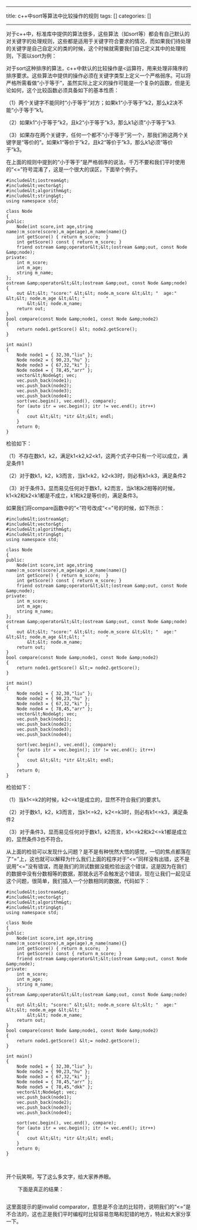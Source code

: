 
--- 
title:  c++中sort等算法中比较操作的规则 
tags: []
categories: [] 

---
对于c++中，标准库中提供的算法很多，这些算法（如sort等）都会有自己默认的对关键字的处理规则，这些都是适用于关键字符合要求的情况，而如果我们待处理的关键字是自己自定义的类的时候，这个时候就需要我们自己定义其中的处理规则，下面以sort为例：

对于sort这种排序的算法，c++中默认的比较操作是&lt;运算符，用来处理非降序的排序要求。这些算法中提供的操作必须在关键字类型上定义一个严格弱序。可以将严格所需看做“小于等于”，虽然实际上定义的操作可能是一个复杂的函数，但是无论如何，这个比较函数必须具备如下的基本性质：

（1）两个关键字不能同时“小于等于”对方；如果k1“小于等于”k2，那么k2决不能“小于等于”k1。

（2）如果k1“小于等于”k2，且k2“小于等于”k3，那么k1必须“小于等于”k3.

（3）如果存在两个关键字，任何一个都不“小于等于”另一个，那我们称这两个关键字是“等价的”。如果k1“等价于”k2，且k2“等价于”k3，那么k1必须“等价于”k3。

在上面的规则中提到的“小于等于”是严格弱序的说法，千万不要和我们平时使用的“&lt;=”符号混淆了，这是一个很大的误区，下面举个例子。



```
#include&lt;iostream&gt;
#include&lt;vector&gt;
#include&lt;algorithm&gt;
#include&lt;string&gt;
using namespace std;

class Node
{
public:
	Node(int score,int age,string name):m_score(score),m_age(age),m_name(name){}
	int getScore() { return m_score;  }
	int getScore() const { return m_score; }
	friend ostream &amp;operator&lt;&lt;(ostream &amp;out, const Node &amp;node);
private:
	int m_score;
	int m_age;
	string m_name;
};
ostream &amp;operator&lt;&lt;(ostream &amp;out, const Node &amp;node)
{
	out &lt;&lt; "score:" &lt;&lt; node.m_score &lt;&lt; "	age:" &lt;&lt; node.m_age &lt;&lt; "		" 
		&lt;&lt; node.m_name;
	return out;
}
bool compare(const Node &amp;node1, const Node &amp;node2)
{
	return node1.getScore() &lt; node2.getScore();
}

int main()
{
	Node node1 = { 32,30,"liu" };
	Node node2 = { 90,23,"hu" };
	Node node3 = { 67,32,"ki" };
	Node node4 = { 78,45,"arr" };
	vector&lt;Node&gt; vec;
	vec.push_back(node1);
	vec.push_back(node2);
	vec.push_back(node3);
	vec.push_back(node4);
	sort(vec.begin(), vec.end(), compare);
	for (auto itr = vec.begin(); itr != vec.end(); itr++)
	{
		cout &lt;&lt; *itr &lt;&lt; endl;
	}
	return 0;
}
```



检验如下：

（1）不存在数k1，k2，满足k1&lt;k2,k2&lt;k1，这两个式子中只有一个可以成立，满足条件1

（2）对于数k1，k2，k3而言，当k1&lt;k2，k2&lt;k3时，则必有k1&lt;k3，满足条件2

（3）对于条件3，显而易见任何对于数k1，k2而言，当k1和k2相等的时候，k1&lt;k2和k2&lt;k1都是不成立，k1和k2是等价的，满足条件3。

如果我们将compare函数中的“&lt;”符号改成“&lt;=”号的时候，如下所示：

```
#include&lt;iostream&gt;
#include&lt;vector&gt;
#include&lt;algorithm&gt;
#include&lt;string&gt;
using namespace std;

class Node
{
public:
	Node(int score,int age,string name):m_score(score),m_age(age),m_name(name){}
	int getScore() { return m_score;  }
	int getScore() const { return m_score; }
	friend ostream &amp;operator&lt;&lt;(ostream &amp;out, const Node &amp;node);
private:
	int m_score;
	int m_age;
	string m_name;
};
ostream &amp;operator&lt;&lt;(ostream &amp;out, const Node &amp;node)
{
	out &lt;&lt; "score:" &lt;&lt; node.m_score &lt;&lt; "	age:" &lt;&lt; node.m_age &lt;&lt; "		" 
		&lt;&lt; node.m_name;
	return out;
}
bool compare(const Node &amp;node1, const Node &amp;node2)
{
	return node1.getScore() &lt;= node2.getScore();
}

int main()
{
	Node node1 = { 32,30,"liu" };
	Node node2 = { 90,23,"hu" };
	Node node3 = { 67,32,"ki" };
	Node node4 = { 78,45,"arr" };
	vector&lt;Node&gt; vec;
	vec.push_back(node1);
	vec.push_back(node2);
	vec.push_back(node3);
	vec.push_back(node4);

	sort(vec.begin(), vec.end(), compare);
	for (auto itr = vec.begin(); itr != vec.end(); itr++)
	{
		cout &lt;&lt; *itr &lt;&lt; endl;
	}
	return 0;
}
```



检验如下：

（1）当k1&lt;=k2的时候，k2&lt;=k1是成立的，显然不符合我们的要求1。



（2）对于数k1，k2，k3而言，当k1&lt;=k2，k2&lt;=k3时，则必有k1&lt;=k3，满足条件2

（3）对于条件3，显而易见任何对于数k1，k2而言，k1&lt;=k2和k2&lt;=k1都是成立的，显然条件3也不符合。

从上面的检验可以发现什么问题？是不是有种恍然大悟的感觉，一切的焦点都落在了“=”上，这也就可以解释为什么我们上面的程序对于“&lt;=”同样没有出错，这不是说用“&lt;=”没有错误，而是我们的测试数据没能检验出这个错误，这是因为在我们的数据中没有分数相等的数据，那就永远不会触发这个错误，现在让我们一起见证这个问题，很简单，我们插入一个分数相同的数据，代码如下：



```
#include&lt;iostream&gt;
#include&lt;vector&gt;
#include&lt;algorithm&gt;
#include&lt;string&gt;
using namespace std;

class Node
{
public:
	Node(int score,int age,string name):m_score(score),m_age(age),m_name(name){}
	int getScore() { return m_score;  }
	int getScore() const { return m_score; }
	friend ostream &amp;operator&lt;&lt;(ostream &amp;out, const Node &amp;node);
private:
	int m_score;
	int m_age;
	string m_name;
};
ostream &amp;operator&lt;&lt;(ostream &amp;out, const Node &amp;node)
{
	out &lt;&lt; "score:" &lt;&lt; node.m_score &lt;&lt; "	age:" &lt;&lt; node.m_age &lt;&lt; "		" 
		&lt;&lt; node.m_name;
	return out;
}
bool compare(const Node &amp;node1, const Node &amp;node2)
{
	return node1.getScore() &lt;= node2.getScore();
}

int main()
{
	Node node1 = { 32,30,"liu" };
	Node node2 = { 90,23,"hu" };
	Node node3 = { 67,32,"ki" };
	Node node4 = { 78,45,"arr" };
	Node node5 = { 78,45,"dkk" };
	vector&lt;Node&gt; vec;
	vec.push_back(node1);
	vec.push_back(node2);
	vec.push_back(node3);
	vec.push_back(node4);

	sort(vec.begin(), vec.end(), compare);
	for (auto itr = vec.begin(); itr != vec.end(); itr++)
	{
		cout &lt;&lt; *itr &lt;&lt; endl;
	}
	return 0;
}
```



                                   <img src="https://img-blog.csdn.net/20170405232606057?watermark/2/text/aHR0cDovL2Jsb2cuY3Nkbi5uZXQvcXFfMjk4ODM1OTE=/font/5a6L5L2T/fontsize/400/fill/I0JBQkFCMA==/dissolve/70/gravity/Center" alt="">

开个玩笑啊，写了这么多文字，给大家养养眼。

        下面是真正的结果：

<img src="https://img-blog.csdn.net/20170405232706535?watermark/2/text/aHR0cDovL2Jsb2cuY3Nkbi5uZXQvcXFfMjk4ODM1OTE=/font/5a6L5L2T/fontsize/400/fill/I0JBQkFCMA==/dissolve/70/gravity/Center" alt="">

这里面提示的是invalid comparator，意思是不合法的比较符，说明我们的“&lt;=”是不合法的，这也正是我们平时编程时比较容易忽略和犯错的地方，特此和大家分享一下。  

 
